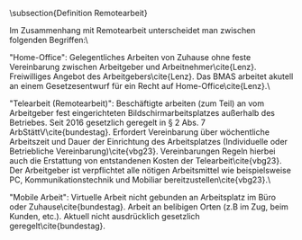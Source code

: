 \subsection{Definition Remotearbeit}

Im Zusammenhang mit Remotearbeit unterscheidet man zwischen folgenden Begriffen:\\ 

"Home-Office": Gelegentliches Arbeiten von Zuhause ohne feste Vereinbarung zwischen Arbeitgeber und Arbeitnehmer\cite{Lenz}. Freiwilliges Angebot des Arbeitgebers\cite{Lenz}. Das BMAS arbeitet akutell an einem Gesetzesentwurf für ein Recht auf Home-Office\cite{Lenz}.\\ 

"Telearbeit (Remotearbeit)": Beschäftigte arbeiten (zum Teil) an vom Arbeitgeber fest eingerichteten Bildschirmarbeitsplatzes außerhalb des Betriebes. Seit 2016 gesetzlich geregelt in § 2 Abs. 7 ArbStättV\cite{bundestag}. Erfordert Vereinbarung über wöchentliche Arbeitszeit und Dauer der Einrichtung des Arbeitsplatzes (Individuelle oder Betriebliche Vereinbarung)\cite{vbg23}. Vereinbarungen Regeln hierbei auch die Erstattung von entstandenen Kosten der Telearbeit\cite{vbg23}. Der Arbeitgeber ist verpflichtet alle nötigen Arbeitsmittel wie beispielsweise PC, Kommunikationstechnik und Mobiliar bereitzustellen\cite{vbg23}.\\    

"Mobile Arbeit": Virtuelle Arbeit nicht gebunden an Arbeitsplatz im Büro oder Zuhause\cite{bundestag}. Arbeit an belibigen Orten (z.B im Zug, beim Kunden, etc.). Aktuell nicht ausdrücklich gesetzlich geregelt\cite{bundestag}.
